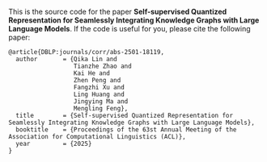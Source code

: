 This is the source code for the paper **Self-supervised Quantized Representation for Seamlessly Integrating Knowledge Graphs with Large Language Models**. If the code is useful for you, please cite the following paper:

```
@article{DBLP:journals/corr/abs-2501-18119,
  author       = {Qika Lin and
                  Tianzhe Zhao and
                  Kai He and
                  Zhen Peng and
                  Fangzhi Xu and
                  Ling Huang and
                  Jingying Ma and
                  Mengling Feng},
  title        = {Self-supervised Quantized Representation for Seamlessly Integrating Knowledge Graphs with Large Language Models},
  booktitle    = {Proceedings of the 63st Annual Meeting of the Association for Computational Linguistics (ACL)},
  year         = {2025}
}
```
